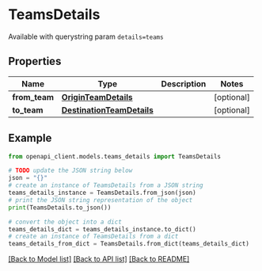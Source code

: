 # TeamsDetails

Available with querystring param `details=teams`

## Properties

Name | Type | Description | Notes
------------ | ------------- | ------------- | -------------
**from_team** | [**OriginTeamDetails**](OriginTeamDetails.md) |  | [optional] 
**to_team** | [**DestinationTeamDetails**](DestinationTeamDetails.md) |  | [optional] 

## Example

```python
from openapi_client.models.teams_details import TeamsDetails

# TODO update the JSON string below
json = "{}"
# create an instance of TeamsDetails from a JSON string
teams_details_instance = TeamsDetails.from_json(json)
# print the JSON string representation of the object
print(TeamsDetails.to_json())

# convert the object into a dict
teams_details_dict = teams_details_instance.to_dict()
# create an instance of TeamsDetails from a dict
teams_details_from_dict = TeamsDetails.from_dict(teams_details_dict)
```
[[Back to Model list]](../README.md#documentation-for-models) [[Back to API list]](../README.md#documentation-for-api-endpoints) [[Back to README]](../README.md)



